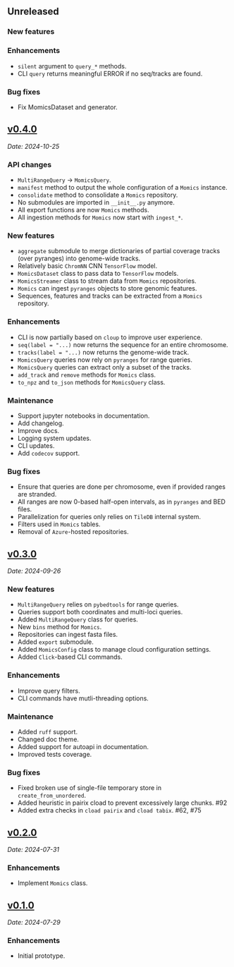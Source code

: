 ## Unreleased

### New features

### Enhancements

* `silent` argument to `query_*` methods.
* CLI `query` returns meaningful ERROR if no seq/tracks are found.

### Bug fixes

* Fix MomicsDataset and generator.

## [v0.4.0](https://github.com/js2264/momics/releases/tag/0.4.0)

*Date: 2024-10-25*

### API changes

* `MultiRangeQuery` -> `MomicsQuery`.
* `manifest` method to output the whole configuration of a `Momics` instance.
* `consolidate` method to consolidate a `Momics` repository.
* No submodules are imported in `__init__.py` anymore.
* All export functions are now `Momics` methods.
* All ingestion methods for `Momics` now start with `ingest_*`.

### New features

* `aggregate` submodule to merge dictionaries of partial coverage tracks (over pyranges) into genome-wide tracks.
* Relatively basic `ChromNN` CNN `TensorFlow` model.
* `MomicsDataset` class to pass data to `TensorFlow` models.
* `MomicsStreamer` class to stream data from `Momics` repositories.
* `Momics` can ingest `pyranges` objects to store genomic features.
* Sequences, features and tracks can be extracted from a `Momics` repository.

### Enhancements

* CLI is now partially based on `cloup` to improve user experience.
* `seq(label = "...)` now returns the sequence for an entire chromosome.
* `tracks(label = "...)` now returns the genome-wide track.
* `MomicsQuery` queries now rely on `pyranges` for range queries.
* `MomicsQuery` queries can extract only a subset of the tracks.
* `add_track` and `remove` methods for `Momics` class.
* `to_npz` and `to_json` methods for `MomicsQuery` class.

### Maintenance

* Support jupyter notebooks in documentation.
* Add changelog.
* Improve docs.
* Logging system updates.
* CLI updates.
* Add `codecov` support.

### Bug fixes

* Ensure that queries are done per chromosome, even if provided ranges are stranded.
* All ranges are now 0-based half-open intervals, as in `pyranges` and BED files.
* Parallelization for queries only relies on `TileDB` internal system.
* Filters used in `Momics` tables.
* Removal of `Azure`-hosted repositories.

## [v0.3.0](https://github.com/js2264/momics/releases/tag/0.3.0)

*Date: 2024-09-26*

### New features

* `MultiRangeQuery` relies on `pybedtools` for range queries.
* Queries support both coordinates and multi-loci queries.
* Added `MultiRangeQuery` class for queries.
* New `bins` method for `Momics`.
* Repositories can ingest fasta files.
* Added `export` submodule.
* Added `MomicsConfig` class to manage cloud configuration settings.
* Added `Click`-based CLI commands.

### Enhancements

* Improve query filters.
* CLI commands have mutli-threading options.

### Maintenance

* Added `ruff` support.
* Changed doc theme.
* Added support for autoapi in documentation.
* Improved tests coverage.

### Bug fixes

* Fixed broken use of single-file temporary store in `create_from_unordered`.
* Added heuristic in pairix cload to prevent excessively large chunks. #92
* Added extra checks in `cload pairix` and `cload tabix`. #62, #75

## [v0.2.0](https://github.com/js2264/momics/releases/tag/0.2.0)

*Date: 2024-07-31*

### Enhancements

* Implement `Momics` class.

## [v0.1.0](https://github.com/js2264/momics/releases/tag/0.1.0)

*Date: 2024-07-29*

### Enhancements

* Initial prototype.

